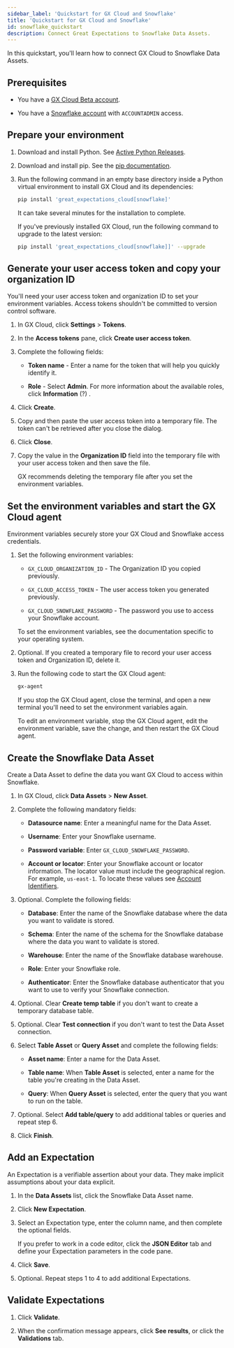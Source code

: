 ```yaml
---
sidebar_label: 'Quickstart for GX Cloud and Snowflake'
title: 'Quickstart for GX Cloud and Snowflake'
id: snowflake_quickstart
description: Connect Great Expectations to Snowflake Data Assets.
---
```


In this quickstart, you'll learn how to connect GX Cloud to Snowflake Data Assets.

## Prerequisites

- You have a [GX Cloud Beta account](https://greatexpectations.io/cloud).

- You have a [Snowflake account](https://docs.snowflake.com/en/user-guide-admin) with `ACCOUNTADMIN` access.

## Prepare your environment

1. Download and install Python. See [Active Python Releases](https://www.python.org/downloads/).

2. Download and install pip. See the [pip documentation](https://pip.pypa.io/en/stable/cli/pip/).

3. Run the following command in an empty base directory inside a Python virtual environment to install GX Cloud and its dependencies:

    ```bash title="Terminal input"
    pip install 'great_expectations_cloud[snowflake]'
    ```

    It can take several minutes for the installation to complete.

    If you've previously installed GX Cloud, run the following command to upgrade to the latest version:

    ```bash title="Terminal input"
    pip install 'great_expectations_cloud[snowflake]]' --upgrade
    ```

## Generate your user access token and copy your organization ID

You'll need your user access token and organization ID to set your environment variables. Access tokens shouldn't be committed to version control software.

1. In GX Cloud, click **Settings** > **Tokens**.

2. In the **Access tokens** pane, click **Create user access token**.

3. Complete the following fields:

    - **Token name** - Enter a name for the token that will help you quickly identify it.

    - **Role** - Select **Admin**. For more information about the available roles, click **Information** (?) .

4. Click **Create**.

5. Copy and then paste the user access token into a temporary file. The token can't be retrieved after you close the dialog.

6. Click **Close**.

7. Copy the value in the **Organization ID** field into the temporary file with your user access token and then save the file. 

    GX recommends deleting the temporary file after you set the environment variables.

## Set the environment variables and start the GX Cloud agent

Environment variables securely store your GX Cloud and Snowflake access credentials.

1. Set the following environment variables:

    - `GX_CLOUD_ORGANIZATION_ID` - The Organization ID you copied previously.

    - `GX_CLOUD_ACCESS_TOKEN` - The user access token you generated previously.

    - `GX_CLOUD_SNOWFLAKE_PASSWORD` - The password you use to access your Snowflake account.

    To set the environment variables, see the documentation specific to your operating system. 

2. Optional. If you created a temporary file to record your user access token and Organization ID, delete it.

3. Run the following code to start the GX Cloud agent:
    
    ```bash title="Terminal input"
    gx-agent
    ```

    If you stop the GX Cloud agent, close the terminal, and open a new terminal you'll need to set the environment variables again.

    To edit an environment variable, stop the GX Cloud agent, edit the environment variable, save the change, and then restart the GX Cloud agent.

## Create the Snowflake Data Asset

Create a Data Asset to define the data you want GX Cloud to access within Snowflake. 

1. In GX Cloud, click **Data Assets** > **New Asset**.

2. Complete the following mandatory fields:

    - **Datasource name**: Enter a meaningful name for the Data Asset.

    - **Username**: Enter your Snowflake username.

    - **Password variable**: Enter `GX_CLOUD_SNOWFLAKE_PASSWORD`.

    - **Account or locator**: Enter your Snowflake account or locator information. The locator value must include the geographical region. For example, `us-east-1`. To locate these values see [Account Identifiers](https://docs.snowflake.com/en/user-guide/admin-account-identifier).

3. Optional. Complete the following fields:

    - **Database**: Enter the name of the Snowflake database where the data you want to validate is stored.
 
    - **Schema**: Enter the name of the schema for the Snowflake database where the data you want to validate is stored.

    - **Warehouse**: Enter the name of the Snowflake database warehouse.

    - **Role**: Enter your Snowflake role.

    - **Authenticator**: Enter the Snowflake database authenticator that you want to use to verify your Snowflake connection. 

4. Optional. Clear **Create temp table** if you don't want to create a temporary database table.

5. Optional. Clear **Test connection** if you don't want to test the Data Asset connection.

6. Select **Table Asset** or **Query Asset** and complete the following fields:

    - **Asset name**: Enter a name for the Data Asset.

    - **Table name**: When **Table Asset** is selected, enter a name for the table you're creating in the Data Asset.

    - **Query**: When **Query Asset** is selected, enter the query that you want to run on the table. 

7. Optional. Select **Add table/query** to add additional tables or queries and repeat step 6.

8. Click **Finish**.

## Add an Expectation

An Expectation is a verifiable assertion about your data. They make implicit assumptions about your data explicit.

1. In the **Data Assets** list, click the Snowflake Data Asset name.

2. Click **New Expectation**.

3. Select an Expectation type, enter the column name, and then complete the optional fields.

    If you prefer to work in a code editor, click the **JSON Editor** tab and define your Expectation parameters in the code pane.

4. Click **Save**.

5. Optional. Repeat steps 1 to 4 to add additional Expectations.

## Validate Expectations

1. Click **Validate**.

2. When the confirmation message appears, click **See results**, or click the **Validations** tab.

